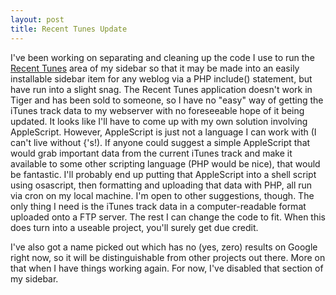 ```yaml
---
layout: post
title: Recent Tunes Update
---
```

I've been working on separating and cleaning up the code I use to run the [Recent Tunes](/2005/03/22/my-recent-tunes-code/) area of my sidebar so that it may be made into an easily installable sidebar item for any weblog via a PHP include() statement, but have run into a slight snag. The Recent Tunes application doesn't work in Tiger and has been sold to someone, so I have no "easy" way of getting the iTunes track data to my webserver with no foreseeable hope of it being updated. It looks like I'll have to come up with my own solution involving AppleScript. However, AppleScript is just not a language I can work with (I can't live without {'s!). If anyone could suggest a simple AppleScript that would grab important data from the current iTunes track and make it available to some other scripting language (PHP would be nice), that would be fantastic. I'll probably end up putting that AppleScript into a shell script using osascript, then formatting and uploading that data with PHP, all run via cron on my local machine. I'm open to other suggestions, though. The only thing I need is the iTunes track data in a computer-readable format uploaded onto a FTP server. The rest I can change the code to fit. When this does turn into a useable project, you'll surely get due credit.

I've also got a name picked out which has no (yes, zero) results on Google right now, so it will be distinguishable from other projects out there.  More on that when I have things working again.  For now, I've disabled that section of my sidebar.
